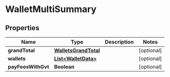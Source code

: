 
# WalletMultiSummary

## Properties
Name | Type | Description | Notes
------------ | ------------- | ------------- | -------------
**grandTotal** | [**WalletsGrandTotal**](WalletsGrandTotal.md) |  |  [optional]
**wallets** | [**List&lt;WalletData&gt;**](WalletData.md) |  |  [optional]
**payFeesWithGvt** | **Boolean** |  |  [optional]



